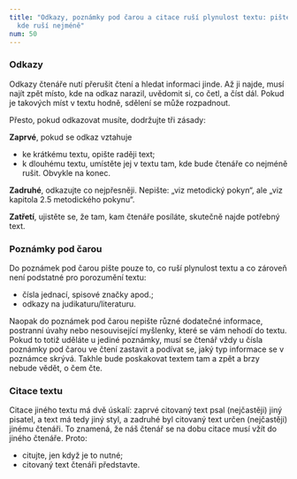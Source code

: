 ```yaml
---
title: "Odkazy, poznámky pod čarou a citace ruší plynulost textu: pište je tam,
  kde ruší nejméně"
num: 50
---
```

### Odkazy

Odkazy čtenáře nutí přerušit čtení a hledat informaci jinde. Až ji najde, musí najít zpět místo, kde na odkaz narazil, uvědomit si, co četl, a číst dál. Pokud je takových míst v textu hodně, sdělení se může rozpadnout.

Přesto, pokud odkazovat musíte, dodržujte tři zásady:

**Zaprvé**, pokud se odkaz vztahuje

* ke krátkému textu, opište raději text;
* k dlouhému textu, umístěte jej v textu tam, kde bude čtenáře co nejméně rušit. Obvykle na konec.

**Zadruhé**, odkazujte co nejpřesněji. Nepište: „viz metodický pokyn“, ale „viz kapitola 2.5 metodického pokynu“.

**Zatřetí**, ujistěte se, že tam, kam čtenáře posíláte, skutečně najde potřebný text.

### Poznámky pod čarou

Do poznámek pod čarou pište pouze to, co ruší plynulost textu a co zároveň není podstatné pro porozumění textu:

* čísla jednací, spisové značky apod.;
* odkazy na judikaturu/literaturu.

Naopak do poznámek pod čarou nepište různé dodatečné informace, postranní úvahy nebo nesouvisející myšlenky, které se vám nehodí do textu. Pokud to totiž uděláte u jediné poznámky, musí se čtenář vždy u čísla poznámky pod čarou ve čtení zastavit a podívat se, jaký typ informace se v poznámce skrývá. Takhle bude poskakovat textem tam a zpět a brzy nebude vědět, o čem čte.

### Citace textu

Citace jiného textu má dvě úskalí: zaprvé citovaný text psal (nejčastěji) jiný pisatel, a text má tedy jiný styl, a zadruhé byl citovaný text určen (nejčastěji) jinému čtenáři. To znamená, že náš čtenář se na dobu citace musí vžít do jiného čtenáře. Proto:

* citujte, jen když je to nutné;
* citovaný text čtenáři představte.